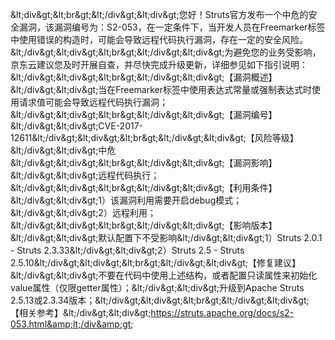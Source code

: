 &amp;lt;div&amp;gt;&amp;lt;br&amp;gt;&amp;lt;/div&amp;gt;&amp;lt;div&amp;gt;您好！Struts官方发布一个中危的安全漏洞，该漏洞编号为：S2-053，在一定条件下，当开发人员在Freemarker标签中使用错误的构造时，可能会导致远程代码执行漏洞，存在一定的安全风险。&amp;lt;/div&amp;gt;&amp;lt;div&amp;gt;&amp;lt;br&amp;gt;&amp;lt;/div&amp;gt;&amp;lt;div&amp;gt;为避免您的业务受影响，京东云建议您及时开展自查，并尽快完成升级更新，详细参见如下指引说明：&amp;lt;/div&amp;gt;&amp;lt;div&amp;gt;&amp;lt;br&amp;gt;&amp;lt;/div&amp;gt;&amp;lt;div&amp;gt;【漏洞概述】&amp;lt;/div&amp;gt;&amp;lt;div&amp;gt;当在Freemarker标签中使用表达式常量或强制表达式时使用请求值可能会导致远程代码执行漏洞；&amp;lt;/div&amp;gt;&amp;lt;div&amp;gt;&amp;lt;br&amp;gt;&amp;lt;/div&amp;gt;&amp;lt;div&amp;gt;【漏洞编号】&amp;lt;/div&amp;gt;&amp;lt;div&amp;gt;CVE-2017-12611&amp;lt;/div&amp;gt;&amp;lt;div&amp;gt;&amp;lt;br&amp;gt;&amp;lt;/div&amp;gt;&amp;lt;div&amp;gt;【风险等级】&amp;lt;/div&amp;gt;&amp;lt;div&amp;gt;中危&amp;lt;/div&amp;gt;&amp;lt;div&amp;gt;&amp;lt;br&amp;gt;&amp;lt;/div&amp;gt;&amp;lt;div&amp;gt;【漏洞影响】&amp;lt;/div&amp;gt;&amp;lt;div&amp;gt;远程代码执行；&amp;lt;/div&amp;gt;&amp;lt;div&amp;gt;&amp;lt;br&amp;gt;&amp;lt;/div&amp;gt;&amp;lt;div&amp;gt;【利用条件】&amp;lt;/div&amp;gt;&amp;lt;div&amp;gt;1）该漏洞利用需要开启debug模式；&amp;lt;/div&amp;gt;&amp;lt;div&amp;gt;2）远程利用；&amp;lt;/div&amp;gt;&amp;lt;div&amp;gt;&amp;lt;br&amp;gt;&amp;lt;/div&amp;gt;&amp;lt;div&amp;gt;【影响版本】&amp;lt;/div&amp;gt;&amp;lt;div&amp;gt;默认配置下不受影响&amp;lt;/div&amp;gt;&amp;lt;div&amp;gt;1）Struts 2.0.1 - Struts 2.3.33&amp;lt;/div&amp;gt;&amp;lt;div&amp;gt;2）Struts 2.5 - Struts 2.5.10&amp;lt;/div&amp;gt;&amp;lt;div&amp;gt;&amp;lt;br&amp;gt;&amp;lt;/div&amp;gt;&amp;lt;div&amp;gt;【修复建议】&amp;lt;/div&amp;gt;&amp;lt;div&amp;gt;不要在代码中使用上述结构，或者配置只读属性来初始化value属性（仅限getter属性）；&amp;lt;/div&amp;gt;&amp;lt;div&amp;gt;升级到Apache Struts 2.5.13或2.3.34版本；&amp;lt;/div&amp;gt;&amp;lt;div&amp;gt;&amp;lt;br&amp;gt;&amp;lt;/div&amp;gt;&amp;lt;div&amp;gt;【相关参考】&amp;lt;/div&amp;gt;&amp;lt;div&amp;gt;https://struts.apache.org/docs/s2-053.html&amp;lt;/div&amp;gt;
